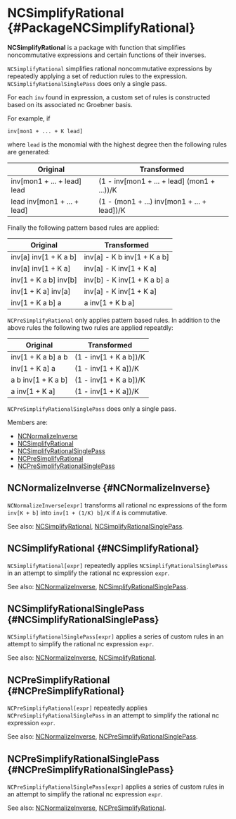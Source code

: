 # NCSimplifyRational {#PackageNCSimplifyRational}

**NCSimplifyRational** is a package with function that simplifies noncommutative expressions and certain functions of their inverses.

`NCSimplifyRational` simplifies rational noncommutative expressions by repeatedly applying a set of reduction rules to the expression. `NCSimplifyRationalSinglePass` does only a single pass.

For each `inv` found in expression, a custom set of rules is constructed based on its associated nc Groebner basis.

For example, if

    inv[mon1 + ... + K lead]

where `lead` is the monomial with the highest degree then the following rules are generated:

| Original | Transformed |
| --- | --- |
| inv[mon1 + ... + lead] lead | (1 - inv[mon1 + ... + lead] (mon1 + ...))/K |
| lead inv[mon1 + ... + lead] | (1 - (mon1 + ...) inv[mon1 + ... + lead])/K |

Finally the following pattern based rules are applied:

| Original | Transformed |
| --- | --- |
| inv[a] inv[1 + K a b]  | inv[a] - K b inv[1 + K a b] |
| inv[a] inv[1 + K a]    | inv[a] - K inv[1 + K a]     |
| inv[1 + K a b] inv[b]  | inv[b] - K inv[1 + K a b] a |
| inv[1 + K a] inv[a]    | inv[a] - K inv[1 + K a]     |
| inv[1 + K a b] a       | a inv[1 + K b a]      |

`NCPreSimplifyRational` only applies pattern based rules. In addition to the above rules the following two rules are applied repeatdly:

| Original | Transformed |
| --- | --- |
| inv[1 + K a b] a b | (1 - inv[1 + K a b])/K |
| inv[1 + K a] a     | (1 - inv[1 + K a])/K   |
| a b inv[1 + K a b] | (1 - inv[1 + K a b])/K |
| a inv[1 + K a]     | (1 - inv[1 + K a])/K   |

`NCPreSimplifyRationalSinglePass` does only a single pass.

Members are:

* [NCNormalizeInverse](#NCNormalizeInverse)
* [NCSimplifyRational](#NCSimplifyRational)
* [NCSimplifyRationalSinglePass](#NCSimplifyRationalSinglePass)
* [NCPreSimplifyRational](#NCPreSimplifyRational)
* [NCPreSimplifyRationalSinglePass](#NCPreSimplifyRationalSinglePass)

## NCNormalizeInverse {#NCNormalizeInverse}

`NCNormalizeInverse[expr]` transforms all rational nc expressions of the form `inv[K + b]` into `inv[1 + (1/K) b]/K` if `A` is commutative.

See also:
[NCSimplifyRational](#NCSimplifyRational), [NCSimplifyRationalSinglePass](#NCSimplifyRationalSinglePass).

## NCSimplifyRational {#NCSimplifyRational}

`NCSimplifyRational[expr]` repeatedly applies `NCSimplifyRationalSinglePass` in an attempt to simplify the rational nc expression `expr`.

See also:
[NCNormalizeInverse](#NCNormalizeInverse),
[NCSimplifyRationalSinglePass](#NCSimplifyRationalSinglePass).

## NCSimplifyRationalSinglePass {#NCSimplifyRationalSinglePass}

`NCSimplifyRationalSinglePass[expr]` applies a series of custom rules in an attempt to simplify the rational nc expression `expr`.

See also:
[NCNormalizeInverse](#NCNormalizeInverse),
[NCSimplifyRational](#NCSimplifyRational).

## NCPreSimplifyRational {#NCPreSimplifyRational}

`NCPreSimplifyRational[expr]` repeatedly applies `NCPreSimplifyRationalSinglePass` in an attempt to simplify the rational nc expression `expr`.

See also:
[NCNormalizeInverse](#NCNormalizeInverse),
[NCPreSimplifyRationalSinglePass](#NCPreSimplifyRationalSinglePass).

## NCPreSimplifyRationalSinglePass {#NCPreSimplifyRationalSinglePass}

`NCPreSimplifyRationalSinglePass[expr]` applies a series of custom rules in an attempt to simplify the rational nc expression `expr`.

See also:
[NCNormalizeInverse](#NCNormalizeInverse),
[NCPreSimplifyRational](#NCPreSimplifyRational).
